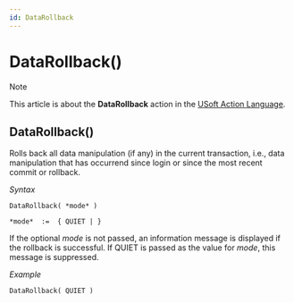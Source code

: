 ```yaml
---
id: DataRollback
---
```


# DataRollback()



> [!NOTE]
> This article is about the **DataRollback** action in the [USoft Action Language](/docs/Task_flow/Action_Language_reference/USoft_Action_Language.md).

## **DataRollback()**

Rolls back all data manipulation (if any) in the current transaction, i.e., data manipulation that has occurrend since login or since the most recent commit or rollback.

*Syntax*

```
DataRollback( *mode* )

*mode*  :=  { QUIET | }
```

If the optional *mode* is not passed, an information message is displayed if the rollback is successful. If QUIET is passed as the value for *mode*, this message is suppressed.

*Example*

```
DataRollback( QUIET )
```

 